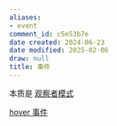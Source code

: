 ```yaml
---
aliases:
- event
comment_id: c5e53b7e
date created: 2024-06-23
date modified: 2025-02-06
draw: null
title: 事件
---
```

本质是 [观察者模式](观察者模式.md)

[hover 事件](hover%20事件)
